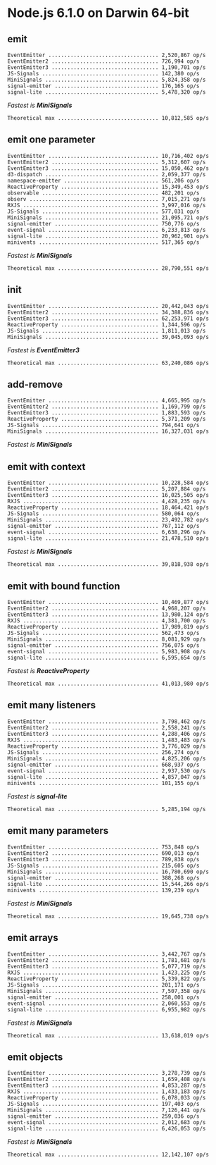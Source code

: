 # Node.js 6.1.0 on Darwin 64-bit

## emit

    EventEmitter ................................... 2,520,867 op/s
    EventEmitter2 .................................. 726,994 op/s
    EventEmitter3 .................................. 1,190,701 op/s
    JS-Signals ..................................... 142,380 op/s
    MiniSignals .................................... 5,824,358 op/s
    signal-emitter ................................. 176,165 op/s
    signal-lite .................................... 5,478,320 op/s

*Fastest is **MiniSignals***

    Theoretical max ................................ 10,812,585 op/s

## emit one parameter

    EventEmitter ................................... 10,716,402 op/s
    EventEmitter2 .................................. 5,312,607 op/s
    EventEmitter3 .................................. 15,050,462 op/s
    d3-dispatch .................................... 2,059,377 op/s
    namespace-emitter .............................. 561,206 op/s
    ReactiveProperty ............................... 15,349,453 op/s
    observable ..................................... 482,201 op/s
    observ ......................................... 7,015,271 op/s
    RXJS ........................................... 3,997,016 op/s
    JS-Signals ..................................... 577,031 op/s
    MiniSignals .................................... 21,095,721 op/s
    signal-emitter ................................. 750,776 op/s
    event-signal ................................... 6,233,813 op/s
    signal-lite .................................... 20,962,901 op/s
    minivents ...................................... 517,365 op/s

*Fastest is **MiniSignals***

    Theoretical max ................................ 28,790,551 op/s

## init

    EventEmitter ................................... 20,442,043 op/s
    EventEmitter2 .................................. 34,388,836 op/s
    EventEmitter3 .................................. 62,253,971 op/s
    ReactiveProperty ............................... 1,344,596 op/s
    JS-Signals ..................................... 1,811,013 op/s
    MiniSignals .................................... 39,045,093 op/s

*Fastest is **EventEmitter3***

    Theoretical max ................................ 63,240,086 op/s

## add-remove

    EventEmitter ................................... 4,665,995 op/s
    EventEmitter2 .................................. 1,169,799 op/s
    EventEmitter3 .................................. 1,883,593 op/s
    ReactiveProperty ............................... 5,371,209 op/s
    JS-Signals ..................................... 794,641 op/s
    MiniSignals .................................... 16,327,031 op/s

*Fastest is **MiniSignals***

## emit with context

    EventEmitter ................................... 10,228,584 op/s
    EventEmitter2 .................................. 5,207,884 op/s
    EventEmitter3 .................................. 16,025,505 op/s
    RXJS ........................................... 4,428,235 op/s
    ReactiveProperty ............................... 18,464,421 op/s
    JS-Signals ..................................... 580,064 op/s
    MiniSignals .................................... 23,492,782 op/s
    signal-emitter ................................. 767,112 op/s
    event-signal ................................... 6,638,296 op/s
    signal-lite .................................... 21,478,510 op/s

*Fastest is **MiniSignals***

    Theoretical max ................................ 39,818,938 op/s

## emit with bound function

    EventEmitter ................................... 10,469,877 op/s
    EventEmitter2 .................................. 4,968,207 op/s
    EventEmitter3 .................................. 13,980,124 op/s
    RXJS ........................................... 4,381,700 op/s
    ReactiveProperty ............................... 17,989,819 op/s
    JS-Signals ..................................... 562,473 op/s
    MiniSignals .................................... 8,081,929 op/s
    signal-emitter ................................. 756,075 op/s
    event-signal ................................... 5,983,908 op/s
    signal-lite .................................... 6,595,654 op/s

*Fastest is **ReactiveProperty***

    Theoretical max ................................ 41,013,980 op/s

## emit many listeners

    EventEmitter ................................... 3,798,462 op/s
    EventEmitter2 .................................. 2,558,241 op/s
    EventEmitter3 .................................. 4,288,406 op/s
    RXJS ........................................... 1,483,483 op/s
    ReactiveProperty ............................... 3,776,029 op/s
    JS-Signals ..................................... 256,274 op/s
    MiniSignals .................................... 4,825,206 op/s
    signal-emitter ................................. 668,937 op/s
    event-signal ................................... 2,937,530 op/s
    signal-lite .................................... 4,857,047 op/s
    minivents ...................................... 101,155 op/s

*Fastest is **signal-lite***

    Theoretical max ................................ 5,285,194 op/s

## emit many parameters

    EventEmitter ................................... 753,848 op/s
    EventEmitter2 .................................. 690,013 op/s
    EventEmitter3 .................................. 789,838 op/s
    JS-Signals ..................................... 215,605 op/s
    MiniSignals .................................... 16,780,690 op/s
    signal-emitter ................................. 388,268 op/s
    signal-lite .................................... 15,544,266 op/s
    minivents ...................................... 139,239 op/s

*Fastest is **MiniSignals***

    Theoretical max ................................ 19,645,738 op/s

## emit arrays

    EventEmitter ................................... 3,442,767 op/s
    EventEmitter2 .................................. 1,781,681 op/s
    EventEmitter3 .................................. 5,077,719 op/s
    RXJS ........................................... 1,423,225 op/s
    ReactiveProperty ............................... 5,339,822 op/s
    JS-Signals ..................................... 201,171 op/s
    MiniSignals .................................... 7,507,358 op/s
    signal-emitter ................................. 258,001 op/s
    event-signal ................................... 2,060,553 op/s
    signal-lite .................................... 6,955,982 op/s

*Fastest is **MiniSignals***

    Theoretical max ................................ 13,618,019 op/s

## emit objects

    EventEmitter ................................... 3,278,739 op/s
    EventEmitter2 .................................. 1,659,408 op/s
    EventEmitter3 .................................. 4,853,287 op/s
    RXJS ........................................... 1,433,183 op/s
    ReactiveProperty ............................... 6,078,033 op/s
    JS-Signals ..................................... 197,403 op/s
    MiniSignals .................................... 7,126,441 op/s
    signal-emitter ................................. 259,036 op/s
    event-signal ................................... 2,012,683 op/s
    signal-lite .................................... 6,426,053 op/s

*Fastest is **MiniSignals***

    Theoretical max ................................ 12,142,107 op/s
